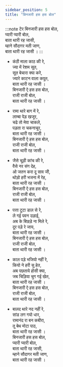```yaml
---
sidebar_position: 5
title: "बिनजारी हस हस बोल"
---
```


:::note टेर
बिनजारी हस हस बोल, <br/>
प्यारी प्यारी बोल,<br/>
बाता थारी रह जासी,<br/>
म्हाने सौदागर मती जाण,<br/>
बाता थारी रह जासी ।
:::

- कंठी माला काठ की रे,<br/>
  ज्या में रेशम सूत,<br/>
  सूत बेचारा क्या करे,<br/>
  ज्यारे काटन वाला कपूत,<br/>
  बाता थारी रह जासी ।<br/>
  बिनजारी ऐ हस हस बोल,<br/>
  राजी राजी बोल,<br/>
  बाता थारी रह जासी ।<br/>

- रामा थारे बाग में रे,<br/>
  लाम्बा पेड़ खजूर,<br/>
  चढे तो मेवा चाकले,<br/>
  पड़ता रा चकनाचूर,<br/>
  बाता थारी रह जासी ।<br/>
  बिनजारी ऐ हस हस बोल,<br/>
  राजी राजी बोल,<br/>
  बाता थारी रह जासी ।

- जैसे चूड़ी कांच की रे,<br/>
  वैसे नर संग देह,<br/>
  ओ जतन करा दू साव जी,<br/>
  थोड़ो हरी भजना में रेह,<br/>
  बाता थारी रह जासी ।<br/>
  बिनजारी ऐ हस हस बोल,<br/>
  राजी राजी बोल,<br/>
  बाता थारी रह जासी ।

- पत्ता टुटा डाल से रे, <br/>
  ले गई पवन उड़ाई,<br/>
  अब के बिछड़े ना मिले रे,<br/>
  दूर पड़े रे जाय,<br/>
  बाता थारी रह जासी ।<br/>
  बिनजारी ऐ हस हस बोल,<br/>
  राजी राजी बोल,<br/>
  बाता थारी रह जासी ।

- काल पड़े भजियो नहीं रे, <br/>
  कियो ने हरी सु हेत,<br/>
  अब पछताये होसी क्या,<br/>
  जब चिड़िया चुग गई खेत,<br/>
  बाता थारी रह जासी ।<br/>
  बिनजारी ऐ हस हस बोल,<br/>
  राजी राजी बोल,<br/>
  बाता थारी रह जासी ।

- बालद थारे नद नहीं रे,<br/>
  सांड लग गयो धार,<br/>
  रामानंद रा बन कबीरा,<br/>
  तू बेथ मोटा पाठ,<br/>
  बाता थारी रह जासी ।<br/>
  बिनजारी हस हस बोल,<br/>
  प्यारी प्यारी बोल,<br/>
  बाता थारी रह जासी,<br/>
  म्हाने सौदागर मती जाण,<br/>
  बाता थारी रह जासी ।
